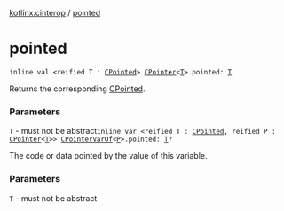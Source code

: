 [kotlinx.cinterop](index.md) / [pointed](./pointed.md)

# pointed

`inline val <reified T : `[`CPointed`](-c-pointed/index.md)`> `[`CPointer`](-c-pointer/index.md)`<`[`T`](pointed.md#T)`>.pointed: `[`T`](pointed.md#T)

Returns the corresponding [CPointed](-c-pointed/index.md).

### Parameters

`T` - must not be abstract`inline var <reified T : `[`CPointed`](-c-pointed/index.md)`, reified P : `[`CPointer`](-c-pointer/index.md)`<`[`T`](pointed.md#T)`>> `[`CPointerVarOf`](-c-pointer-var-of/index.md)`<`[`P`](pointed.md#P)`>.pointed: `[`T`](pointed.md#T)`?`

The code or data pointed by the value of this variable.

### Parameters

`T` - must not be abstract